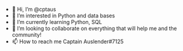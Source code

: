 - 👋 Hi, I’m @cptaus
- 👀 I’m interested in Python and data bases
- 🌱 I’m currently learning Python, SQL
- 💞️ I’m looking to collaborate on everything that will help me and the community!
- 📫 How to reach me Captain Auslender#7125
